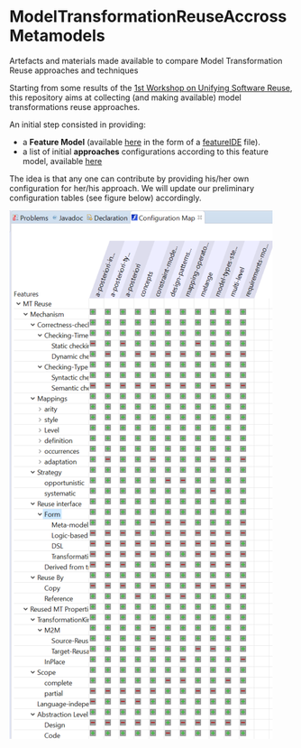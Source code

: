 # ModelTransformationReuseAccrossMetamodels
Artefacts and materials made available to compare Model Transformation Reuse approaches and techniques

Starting from some results of the [1st Workshop on Unifying Software Reuse](http://www.bellairs2018.ece.mcgill.ca/), this repository aims at collecting (and making available) model transformations reuse approaches.

An initial step consisted in providing:

* a **Feature Model** (available [here](https://github.com/smart-researchteam/ModelTransformationReuseAccrossMetamodels/tree/master/MT-reuse-bellairs) in the form of a [featureIDE](https://marketplace.eclipse.org/content/featureide) file).
* a list of initial **approaches** configurations according to this feature model, available [here](https://github.com/smart-researchteam/ModelTransformationReuseAccrossMetamodels/tree/master/MT-reuse-bellairs/configs)

The idea is that any one can contribute by providing his/her own configuration for her/his approach.
We will update our preliminary configuration tables (see figure below) accordingly.

![Configuration table](/Configuration-maps-images/configs-table.png)
